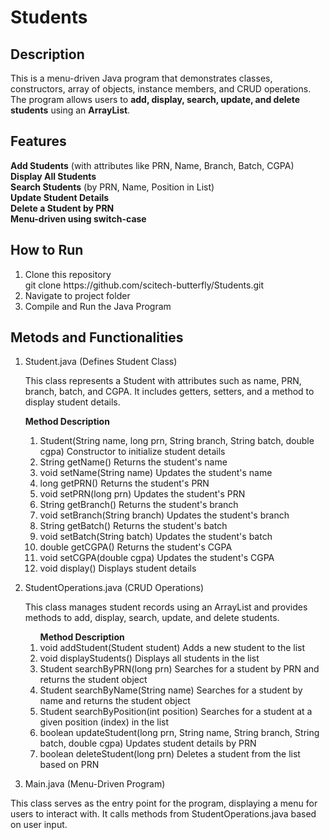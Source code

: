 # Students

## Description  
This is a menu-driven Java program that demonstrates classes, constructors, array of objects, instance members, and CRUD operations.  
The program allows users to **add, display, search, update, and delete students** using an **ArrayList**.

## Features  
**Add Students** (with attributes like PRN, Name, Branch, Batch, CGPA)  
**Display All Students**  
**Search Students** (by PRN, Name, Position in List)  
**Update Student Details**  
**Delete a Student by PRN**  
**Menu-driven using switch-case**  


## How to Run 
<ol> <li> Clone this repository </li>
git clone https://github.com/scitech-butterfly/Students.git
<li>Navigate to project folder</li>
<li>Compile and Run the Java Program</li></ol>

## Metods and Functionalities
<ol><li>Student.java (Defines Student Class)</li>
<p>This class represents a Student with attributes such as name, PRN, branch, batch, and CGPA. It includes getters, setters, and a method to display student details.</p>

<b>Method Description</b>
<ol>
    <li>Student(String name, long prn, String branch, String batch, double cgpa) Constructor to initialize student details</li>
    <li>String getName() Returns the student's name</li>
    <li>void setName(String name) Updates the student's name</li>
    <li>long getPRN() Returns the student's PRN</li>
    <li>void setPRN(long prn) Updates the student's PRN</li>
    <li>String getBranch() Returns the student's branch</li>
    <li>void setBranch(String branch) Updates the student's branch</li>
    <li>String getBatch() Returns the student's batch</li>
    <li>void setBatch(String batch) Updates the student's batch</li>
    <li>double getCGPA() Returns the student's CGPA</li>
    <li>void setCGPA(double cgpa) Updates the student's CGPA</li>
    <li>void display() Displays student details</li>
</ol><p></p>

<li>StudentOperations.java (CRUD Operations)</li>
<p>This class manages student records using an ArrayList and provides methods to add, display, search, update, and delete students.</p>
<ol><b>Method Description</b>
<li>void addStudent(Student student) Adds a new student to the list</li>
<li>void displayStudents() Displays all students in the list</li>
<li>Student searchByPRN(long prn) Searches for a student by PRN and returns the student object</li>
<li>Student searchByName(String name) Searches for a student by name and returns the student object</li>
<li>Student searchByPosition(int position) Searches for a student at a given position (index) in the list</li>
<li>boolean updateStudent(long prn, String name, String branch, String batch, double cgpa) Updates student details by PRN</li>
<li>boolean deleteStudent(long prn) Deletes a student from the list based on PRN</li></ol> <p></p>


<li>Main.java (Menu-Driven Program)</li></ol>
<p>This class serves as the entry point for the program, displaying a menu for users to interact with. It calls methods from StudentOperations.java based on user input.</p>

